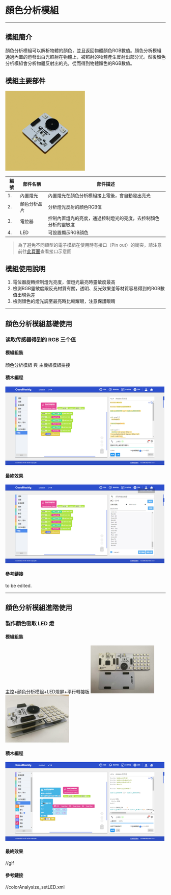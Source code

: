 # 顔色分析模組
---

## 模組簡介

顏色分析模組可以解析物體的顏色，並且返回物體顏色RGB數值。顏色分析模組通過內置的燈發出白光照射在物體上，被照射的物體產生反射出部分光。然後顏色分析模組會分析物體反射出的光，從而得到物體顏色的RGB數值。


## 模組主要部件

<img src="../media/colorAnalysize.jpg" width="250"/>

|編號| 部件名稱                 | 部件描述                                                                        |
|---|-------------------------|-------------------------------------------------------------------------------|
|1. |內置燈光             |內置燈光在顏色分析模組接上電後，會自動發出亮光              |
|2. |顏色分析晶片                 |分析燈光反射的顔色RGB值               |
|3. |電位器               |控制內置燈光的亮度，通過控制燈光的亮度，去控制顏色分析的靈敏度                |
|4. |LED                  |可設置顯示RGB顔色                |


> 為了避免不同類型的電子模組在使用時有接口（Pin out）的衝突，請注意前往[此頁面](/cocomod/pinout-map)查看接口示意圖


## 模組使用說明
1. 電位器旋轉控制燈光亮度，儅燈光最亮時靈敏度最高
2. 檢測RGB靈敏度跟反光材質有關，透明、反光效果差等材質容易得到的RGB數值出現色差
3. 檢測顔色的燈光調至最亮時比較耀眼，注意保護眼睛
---

## 顔色分析模組基礎使用

### 读取传感器得到的 RGB 三个值

#### 模組組裝 

顔色分析模組 與 主機板模組拼接 

#### 積木編程

<img src="../media/colorAnalysize_block_getRGB.jpg" width="500"/>

#### 最終效果

<img src="../media/colorAnalysize_result_getRGB.jpg" width="500"/>

#### 參考鏈接

to be edited.

---

## 顔色分析模組進階使用

### 製作顏色吸取 LED 燈

#### 模組組裝 
主控+顔色分析模組+LED燈屏+平行轉接板
<img src="../media/colorAnalysize_module_setLED.jpg" width="200"/>   <img src="../media/colorAnalysize_assembly_setLED.jpg" width="200"/>

#### 積木編程

<img src="../media/colorAnalysize_block_setLED.jpg" width="500"/>

#### 最終效果

//gif

#### 參考鏈接
//colorAnalysize_setLED.xml

